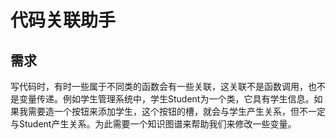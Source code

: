 # 代码关联助手

## 需求

写代码时，有时一些属于不同类的函数会有一些关联，这关联不是函数调用，也不是变量传递。例如学生管理系统中，学生Student为一个类，它具有学生信息。如果我需要造一个按钮来添加学生，这个按钮的槽，就会与学生产生关系，但不一定与Student产生关系。为此需要一个知识图谱来帮助我们来修改一些变量。